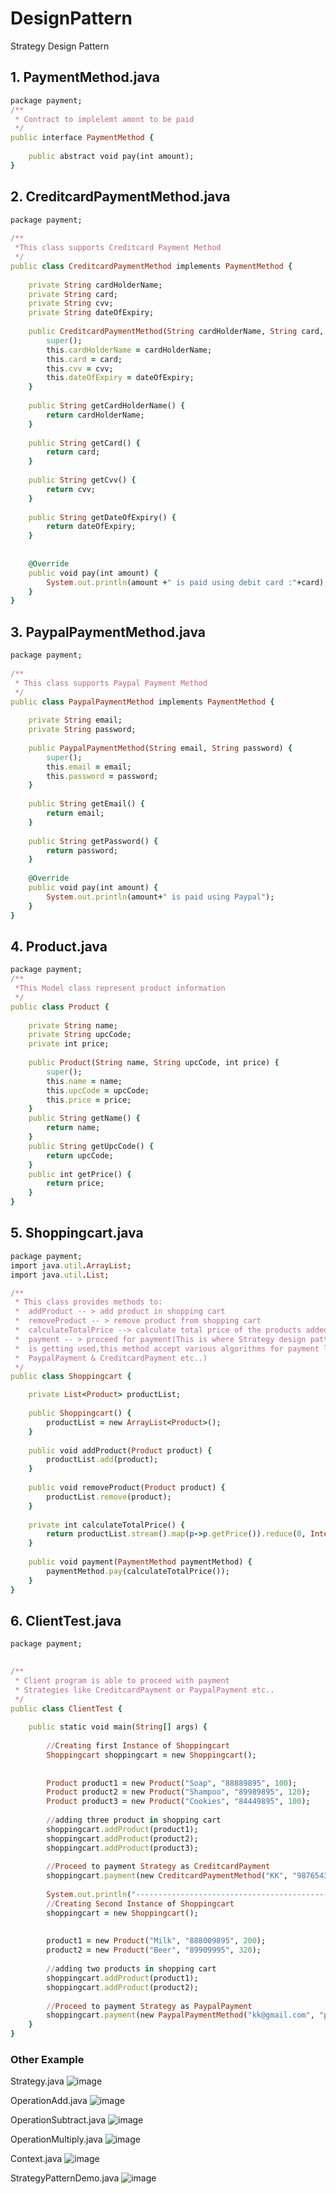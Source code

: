 # DesignPattern
Strategy Design Pattern

## 1. PaymentMethod.java
```ruby
package payment;
/**
 * Contract to implelemt amont to be paid 
 */
public interface PaymentMethod {
 
	public abstract void pay(int amount);
}
```
## 2. CreditcardPaymentMethod.java
```ruby
package payment;
 
/**
 *This class supports Creditcard Payment Method
 */
public class CreditcardPaymentMethod implements PaymentMethod {
 
	private String cardHolderName;
	private String card;
	private String cvv;
	private String dateOfExpiry;
	
	public CreditcardPaymentMethod(String cardHolderName, String card, String cvv, String dateOfExpiry) {
		super();
		this.cardHolderName = cardHolderName;
		this.card = card;
		this.cvv = cvv;
		this.dateOfExpiry = dateOfExpiry;
	}
 
	public String getCardHolderName() {
		return cardHolderName;
	}
 
	public String getCard() {
		return card;
	}
 
	public String getCvv() {
		return cvv;
	}
 
	public String getDateOfExpiry() {
		return dateOfExpiry;
	}
 
 
	@Override
	public void pay(int amount) {
		System.out.println(amount +" is paid using debit card :"+card);
	}
}
```
## 3. PaypalPaymentMethod.java
```ruby
package payment;
 
/**
 * This class supports Paypal Payment Method
 */
public class PaypalPaymentMethod implements PaymentMethod {
 
	private String email;
	private String password;
	
	public PaypalPaymentMethod(String email, String password) {
		super();
		this.email = email;
		this.password = password;
	}
 
	public String getEmail() {
		return email;
	}
 
	public String getPassword() {
		return password;
	}
 
	@Override
	public void pay(int amount) {
		System.out.println(amount+" is paid using Paypal");
	}
}
```
## 4. Product.java
```ruby
package payment;
/**
 *This Model class represent product information
 */
public class Product {
 
	private String name;
	private String upcCode;
	private int price;
	
	public Product(String name, String upcCode, int price) {
		super();
		this.name = name;
		this.upcCode = upcCode;
		this.price = price;
	}
	public String getName() {
		return name;
	}
	public String getUpcCode() {
		return upcCode;
	}
	public int getPrice() {
		return price;
	}
}
```
## 5. Shoppingcart.java
```ruby
package payment;
import java.util.ArrayList;
import java.util.List;

/**
 * This class provides methods to:
 *  addProduct -- > add product in shopping cart
 *  removeProduct -- > remove product from shopping cart
 *  calculateTotalPrice --> calculate total price of the products added in cart
 *  payment -- > proceed for payment(This is where Strategy design pattern
 *  is getting used,this method accept various algorithms for payment like
 *  PaypalPayment & CreditcardPayment etc..)
 */
public class Shoppingcart {

	private List<Product> productList;
	
	public Shoppingcart() {
		productList = new ArrayList<Product>();
	}
	
	public void addProduct(Product product) {
		productList.add(product);
	}
	
	public void removeProduct(Product product) {
		productList.remove(product);
	}
	
	private int calculateTotalPrice() {
		return productList.stream().map(p->p.getPrice()).reduce(0, Integer::sum);
	}
	
	public void payment(PaymentMethod paymentMethod) {
		paymentMethod.pay(calculateTotalPrice());
	}
}
```
## 6. ClientTest.java
```ruby
package payment;
 

/**
 * Client program is able to proceed with payment
 * Strategies like CreditcardPayment or PaypalPayment etc..
 */
public class ClientTest {
 
	public static void main(String[] args) {
 
		//Creating first Instance of Shoppingcart
		Shoppingcart shoppingcart = new Shoppingcart();
		
		
		Product product1 = new Product("Soap", "88889895", 100);
		Product product2 = new Product("Shampoo", "89989895", 120);
		Product product3 = new Product("Cookies", "84449895", 100);
		
		//adding three product in shopping cart
		shoppingcart.addProduct(product1);
		shoppingcart.addProduct(product2);
		shoppingcart.addProduct(product3);
		
		//Proceed to payment Strategy as CreditcardPayment
		shoppingcart.payment(new CreditcardPaymentMethod("KK", "987654326372626", "898", "11/23"));
		
		System.out.println("--------------------------------------------------------");
		//Creating Second Instance of Shoppingcart
		shoppingcart = new Shoppingcart();
		
		
		product1 = new Product("Milk", "888009895", 200);
		product2 = new Product("Beer", "89909995", 320);
		
		//adding two products in shopping cart
		shoppingcart.addProduct(product1);
		shoppingcart.addProduct(product2);
		
		//Proceed to payment Strategy as PaypalPayment
		shoppingcart.payment(new PaypalPaymentMethod("kk@gmail.com", "pass"));
	}
}
```

### Other Example

Strategy.java
![image](https://user-images.githubusercontent.com/115500959/199534071-052ff626-113b-4f35-bc4e-994d299709ef.png)

OperationAdd.java
![image](https://user-images.githubusercontent.com/115500959/199534150-76ae8d96-e92a-43f5-af5f-82f2cdd68183.png)

OperationSubtract.java
![image](https://user-images.githubusercontent.com/115500959/199534202-cbc31ac0-1833-47c5-9ba8-9a7966552564.png)

OperationMultiply.java
![image](https://user-images.githubusercontent.com/115500959/199534273-8939a7da-6a8c-4280-914c-8e76bd22a382.png)

Context.java
![image](https://user-images.githubusercontent.com/115500959/199534401-5979a2ce-c266-46c5-85c5-0988c81d1509.png)

StrategyPatternDemo.java
![image](https://user-images.githubusercontent.com/115500959/199534430-c3941510-2116-438b-90fc-a6252890e47c.png)

